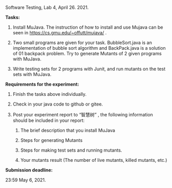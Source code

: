 Software Testing, Lab 4, April 26. 2021.

**Tasks:**

1.  Install MuJava. The instruction of how to install and use Mujava can be seen
    in <https://cs.gmu.edu/~offutt/mujava/> .

2.  Two small programs are given for your task. BubbleSort.java is an
    implementation of bubble sort algorithm and BackPack.java is a solution of
    01 backpack problem. Try to generate Mutants of 2 given programs with
    MuJava.

3.  Write testing sets for 2 programs with Junit, and run mutants on the test
    sets with MuJava.

**Requirements for the experiment:**

1.  Finish the tasks above individually.

2.  Check in your java code to github or gitee.

3.  Post your experiment report to “智慧树” , the following information should
    be included in your report:

    1.  The brief description that you install MuJava

    2.  Steps for generating Mutants

    3.  Steps for making test sets and running mutants.

    4.  Your mutants result (The number of live mutants, killed mutants, etc.)

**Submission deadline:**

23:59 May 6, 2021.

